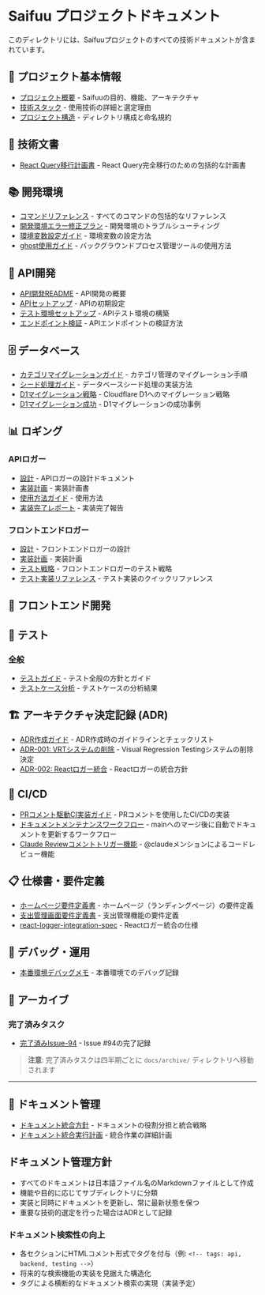 # Saifuu プロジェクトドキュメント
<!-- tags: saifuu, documentation, index, readme, architecture, development, testing, api, frontend, devops -->

このディレクトリには、Saifuuプロジェクトのすべての技術ドキュメントが含まれています。

## 📌 プロジェクト基本情報
<!-- tags: overview, architecture, stack, structure -->

- [プロジェクト概要](./プロジェクト概要.md) - Saifuuの目的、機能、アーキテクチャ
- [技術スタック](./技術スタック.md) - 使用技術の詳細と選定理由
- [プロジェクト構造](./プロジェクト構造.md) - ディレクトリ構成と命名規約

## 🔧 技術文書
<!-- tags: technical, react-query, migration, patterns -->

- [React Query移行計画書](./技術/react-query移行計画書.md) - React Query完全移行のための包括的な計画書

## 📚 開発環境
<!-- tags: setup, environment, troubleshooting, commands -->

- [コマンドリファレンス](./コマンドリファレンス.md) - すべてのコマンドの包括的なリファレンス
- [開発環境エラー修正プラン](./開発環境/開発環境エラー修正プラン.md) - 開発環境のトラブルシューティング
- [環境変数設定ガイド](./開発環境/環境変数設定ガイド.md) - 環境変数の設定方法
- [ghost使用ガイド](./開発環境/ghost使用ガイド.md) - バックグラウンドプロセス管理ツールの使用方法

## 🔌 API開発
<!-- tags: api, backend, hono, cloudflare, logger -->

- [API開発README](./API開発/README.md) - API開発の概要
- [APIセットアップ](./API開発/setup.md) - APIの初期設定
- [テスト環境セットアップ](./API開発/test-environment-setup.md) - APIテスト環境の構築
- [エンドポイント検証](./API開発/endpoint-verification.md) - APIエンドポイントの検証方法

## 🗄️ データベース
<!-- tags: database, d1, migration, seed, cloudflare -->

- [カテゴリマイグレーションガイド](./データベース/カテゴリマイグレーションガイド.md) - カテゴリ管理のマイグレーション手順
- [シード処理ガイド](./データベース/シード処理ガイド.md) - データベースシード処理の実装方法
- [D1マイグレーション戦略](./データベース/d1-migration-strategy.md) - Cloudflare D1へのマイグレーション戦略
- [D1マイグレーション成功](./データベース/d1-migration-success.md) - D1マイグレーションの成功事例

## 📊 ロギング
<!-- tags: logging, logger, monitoring, api-logger, frontend-logger -->

### APIロガー

- [設計](./ロギング/API/設計.md) - APIロガーの設計ドキュメント
- [実装計画](./ロギング/API/実装計画.md) - 実装計画書
- [使用方法ガイド](./ロギング/API/使用方法ガイド.md) - 使用方法
- [実装完了レポート](./ロギング/API/実装完了レポート.md) - 実装完了報告

### フロントエンドロガー

- [設計](./ロギング/フロントエンド/設計.md) - フロントエンドロガーの設計
- [実装計画](./ロギング/フロントエンド/実装計画.md) - 実装計画
- [テスト戦略](./ロギング/フロントエンド/テスト戦略.md) - フロントエンドロガーのテスト戦略
- [テスト実装リファレンス](./ロギング/フロントエンド/テスト実装リファレンス.md) - テスト実装のクイックリファレンス

## 🎨 フロントエンド開発
<!-- tags: frontend, react, nextjs, logger, components, ui -->

## 🧪 テスト
<!-- tags: testing, unit-test, integration-test, e2e, vitest, playwright, coverage -->

### 全般

- [テストガイド](./テスト/テストガイド.md) - テスト全般の方針とガイド
- [テストケース分析](./テスト/テストケース分析.md) - テストケースの分析結果


## 🏗 アーキテクチャ決定記録 (ADR)
<!-- tags: architecture, decision-record, adr, design, technical-decisions -->

- [ADR作成ガイド](./adr/ADR作成ガイド.md) - ADR作成時のガイドラインとチェックリスト
- [ADR-001: VRTシステムの削除](./adr/001-remove-vrt-system.md) - Visual Regression Testingシステムの削除決定
- [ADR-002: Reactロガー統合](./adr/002-react-logger-integration.md) - Reactロガーの統合方針

## 🚀 CI/CD
<!-- tags: ci, cd, github-actions, automation, deployment, workflow -->

- [PRコメント駆動CI実装ガイド](./ci/PRコメント駆動CI実装ガイド.md) - PRコメントを使用したCI/CDの実装
- [ドキュメントメンテナンスワークフロー](./ci/ドキュメントメンテナンスワークフロー.md) - mainへのマージ後に自動でドキュメントを更新するワークフロー
- [Claude Reviewコメントトリガー機能](./CI-CD/claude-review-comment-trigger.md) - @claudeメンションによるコードレビュー機能

## 📋 仕様書・要件定義
<!-- tags: specification, requirements, documentation, feature-spec, homepage -->

- [ホームページ要件定義書](./ホームページ要件定義書.md) - ホームページ（ランディングページ）の要件定義
- [支出管理画面要件定義書](./支出管理画面要件定義書.md) - 支出管理機能の要件定義
- [react-logger-integration-spec](./react-logger-integration-spec.md) - Reactロガー統合の仕様

## 🐛 デバッグ・運用
<!-- tags: debugging, production, monitoring, troubleshooting, operations -->

- [本番環境デバッグメモ](./本番環境デバッグメモ.md) - 本番環境でのデバッグ記録

## 📝 アーカイブ
<!-- tags: archive, completed, historical, legacy -->

### 完了済みタスク

- [完了済みIssue-94](./完了済みIssue-94.md) - Issue #94の完了記録

> **注意**: 完了済みタスクは四半期ごとに `docs/archive/` ディレクトリへ移動されます

---

## 📖 ドキュメント管理
<!-- tags: documentation, management, policy, integration -->

- [ドキュメント統合方針](./ドキュメント統合方針.md) - ドキュメントの役割分担と統合戦略
- [ドキュメント統合実行計画](./ドキュメント統合実行計画.md) - 統合作業の詳細計画

## ドキュメント管理方針

- すべてのドキュメントは日本語ファイル名のMarkdownファイルとして作成
- 機能や目的に応じてサブディレクトリに分類
- 実装と同時にドキュメントを更新し、常に最新状態を保つ
- 重要な技術的選定を行った場合はADRとして記録

### ドキュメント検索性の向上

- 各セクションにHTMLコメント形式でタグを付与（例: `<!-- tags: api, backend, testing -->`）
- 将来的な検索機能の実装を見据えた構造化
- タグによる横断的なドキュメント検索の実現（実装予定）